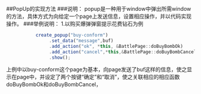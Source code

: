 ##PopUp的实现方法
###说明：
popup是一种用于window中弹出所需window的方法，具体方式为向给定一个page上发送信息，设置相应操作，并以代码实现操作。
###举例说明：
1.以购买爆弹弹窗提示花费钻石为例
```javascript
           create_popup("buy-conform")
                .set_data("message",buf)
                .add_action("ok", *this, &BattlePage::doBuyBombOk)
                .add_action("cancel",*this,&BattlePage::doBuyBombCancel)
                .show();
```
上例中以buy-conform这个page为基本，向page发送了buf这样的信息，使之显示在page中，并设定了两个按键“确定”和“取消”，使之关联相应的相应函数doBuyBombOk和doBuyBombCancel，